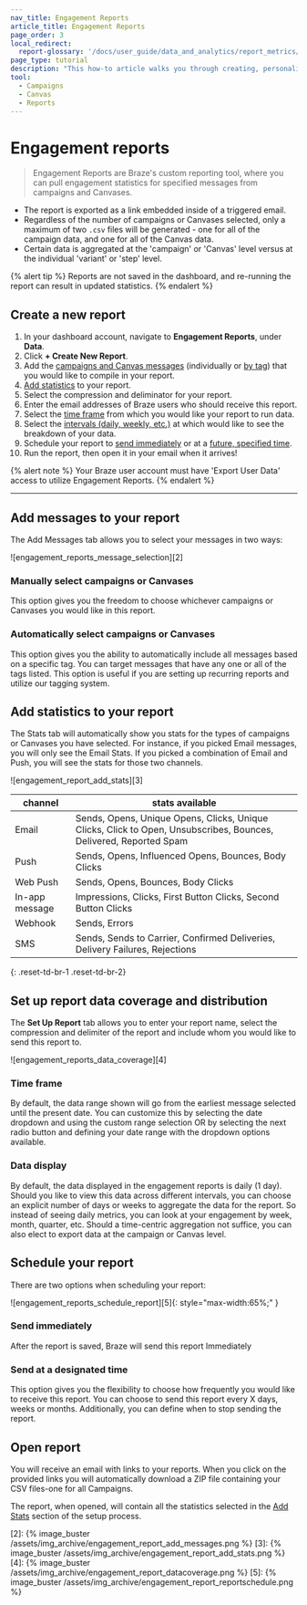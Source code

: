 ```yaml
---
nav_title: Engagement Reports
article_title: Engagement Reports
page_order: 3
local_redirect:
  report-glossary: '/docs/user_guide/data_and_analytics/report_metrics/'
page_type: tutorial
description: "This how-to article walks you through creating, personalizing, and scheduling Engagement Reports for campaigns and Canvases."
tool:
  - Campaigns
  - Canvas
  - Reports
---
```

# Engagement reports

> Engagement Reports are Braze's custom reporting tool, where you can pull engagement statistics for specified messages from campaigns and Canvases.

- The report is exported as a link embedded inside of a triggered email.
- Regardless of the number of campaigns or Canvases selected, only a maximum of two `.csv` files will be generated - one for all of the campaign data, and one for all of the Canvas data.
- Certain data is aggregated at the 'campaign' or 'Canvas' level versus at the individual 'variant' or 'step' level.

{% alert tip %}
Reports are not saved in the dashboard, and re-running the report can result in updated statistics.
{% endalert %}

## Create a new report

1. In your dashboard account, navigate to **Engagement Reports**, under **Data**.
2. Click **+ Create New Report**.
3. Add the [campaigns and Canvas messages](#manually-select-campaigns-or-canvases) (individually or [by tag](#automatically-select-campaigns-or-canvases)) that you would like to compile in your report.
4. [Add statistics](#add-statistics-to-your-report) to your report.
5. Select the compression and deliminator for your report.
6. Enter the email addresses of Braze users who should receive this report.
7. Select the [time frame](#time-frame) from which you would like your report to run data.
8. Select the [intervals (daily, weekly, etc.)](#data-display) at which would like to see the breakdown of your data.
9. Schedule your report to [send immediately](#send-immediately) or at a [future, specified time](#send-at-designated-time).
10. Run the report, then open it in your email when it arrives!

{% alert note %}
Your Braze user account must have 'Export User Data' access to utilize Engagement Reports.
{% endalert %}

---

## Add messages to your report

The Add Messages tab allows you to select your messages in two ways:

![engagement_reports_message_selection][2]

### Manually select campaigns or Canvases

This option gives you the freedom to choose whichever campaigns or Canvases you would like in this report.

### Automatically select campaigns or Canvases

This option gives you the ability to automatically include all messages based on a specific tag. You can target messages that have any one or all of the tags listed.  This option is useful if you are setting up recurring reports and utilize our tagging system.


## Add statistics to your report

The Stats tab will automatically show you stats for the types of campaigns or Canvases you have selected.  For instance, if you picked Email messages, you will only see the Email Stats.  If you picked a combination of Email and Push, you will see the stats for those two channels.

![engagement_report_add_stats][3]

| channel| stats available|
| ------| --------------|
| Email | Sends, Opens, Unique Opens, Clicks, Unique Clicks, Click to Open, Unsubscribes, Bounces, Delivered, Reported Spam |
| Push  | Sends, Opens, Influenced Opens, Bounces, Body Clicks |
| Web Push | Sends, Opens, Bounces, Body Clicks |
| In-app message | Impressions, Clicks, First Button Clicks, Second Button Clicks |
| Webhook  |  Sends, Errors |
| SMS | Sends, Sends to Carrier, Confirmed Deliveries, Delivery Failures, Rejections |
{: .reset-td-br-1 .reset-td-br-2}

## Set up report data coverage and distribution

The **Set Up Report** tab allows you to enter your report name, select the compression and delimiter of the report and include whom you would like to send this report to.  

![engagement_reports_data_coverage][4]

### Time frame

By default, the data range shown will go from the earliest message selected until the present date.  You can customize this by selecting the date dropdown and using the custom range selection OR by selecting the next radio button and defining your date range with the dropdown options available.

### Data display

By default, the data displayed in the engagement reports is daily (1 day). Should you like to view this data across different intervals, you can choose an explicit number of days or weeks to aggregate the data for the report. So instead of seeing daily metrics, you can look at your engagement by week, month, quarter, etc. Should a time-centric aggregation not suffice, you can also elect to export data at the campaign or Canvas level.

## Schedule your report

There are two options when scheduling your report:

![engagement_reports_schedule_report][5]{: style="max-width:65%;" }

### Send immediately

After the report is saved, Braze will send this report Immediately

### Send at a designated time

This option gives you the flexibility to choose how frequently you would like to receive this report.  You can choose to send this report every X days, weeks or months.  Additionally, you can define when to stop sending the report.

## Open report  

You will receive an email with links to your reports. When you click on the provided links you will automatically download a ZIP file containing your CSV files-one for all Campaigns.

The report, when opened, will contain all the statistics selected in the [Add Stats](#add-statistics-to-your-reports) section of the setup process.



[2]: {% image_buster /assets/img_archive/engagement_report_add_messages.png %}
[3]: {% image_buster /assets/img_archive/engagement_report_add_stats.png %}
[4]: {% image_buster /assets/img_archive/engagement_report_datacoverage.png %}
[5]: {% image_buster /assets/img_archive/engagement_report_reportschedule.png %}
